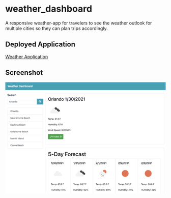 # weather_dashboard

A responsive weather-app for travelers to see the weather outlook for multiple cities so they can plan trips accordingly. 

## Deployed Application

[Weather Application](https://raquellee.github.io/weather_dashboard/)

## Screenshot

![Weather Screenshot](https://raw.githubusercontent.com/RaquelLee/weather_dashboard/main/assets/images/wthrscrn.png)
